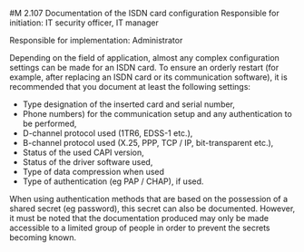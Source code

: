 #M 2.107 Documentation of the ISDN card configuration
Responsible for initiation: IT security officer, IT manager

Responsible for implementation: Administrator

Depending on the field of application, almost any complex configuration settings can be made for an ISDN card. To ensure an orderly restart (for example, after replacing an ISDN card or its communication software), it is recommended that you document at least the following settings:

* Type designation of the inserted card and serial number,
* Phone numbers) for the communication setup and any authentication to be performed,
* D-channel protocol used (1TR6, EDSS-1 etc.),
* B-channel protocol used (X.25, PPP, TCP / IP, bit-transparent etc.),
* Status of the used CAPI version,
* Status of the driver software used,
* Type of data compression when used
* Type of authentication (eg PAP / CHAP), if used.


When using authentication methods that are based on the possession of a shared secret (eg password), this secret can also be documented. However, it must be noted that the documentation produced may only be made accessible to a limited group of people in order to prevent the secrets becoming known.



